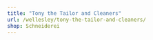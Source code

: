 ```yaml
---
title: "Tony the Tailor and Cleaners"
url: /wellesley/tony-the-tailor-and-cleaners/
shop: Schneiderei
---
```

